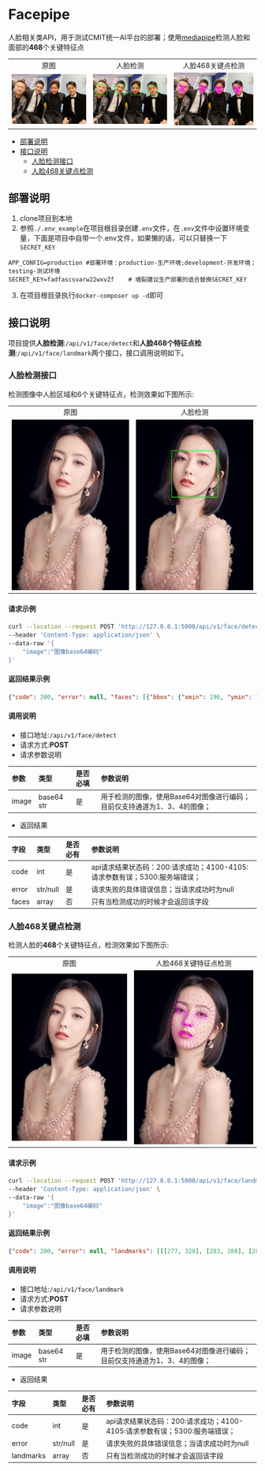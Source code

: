 # Facepipe
人脸相关类API，用于测试CMIT统一AI平台的部署；使用[mediapipe](https://github.com/google/mediapipe)检测人脸和面部的**468**个关键特征点

<table>
  <tr>
     <td align="center">原图</td>
     <td align="center">人脸检测</td>
     <td align="center">人脸468关键点检测</td>
  </tr>
  <tr>
    <td><img src="./docs/faces.jpeg" width=100%></td>
    <td><img src="./docs/face_detect.jpg" width=100%></td>
    <td><img src="./docs/face_landmarks.jpg" width=100%></td>
  </tr>
</table>

- [部署说明](#部署说明)
- [接口说明](#接口说明)
    - [人脸检测接口](#人脸检测接口)
    - [人脸468关键点检测](#人脸468关键点检测)


## 部署说明
1. clone项目到本地
2. 参照`./.env_example`在项目根目录创建`.env`文件，在`.env`文件中设置环境变量，下面是项目中自带一个.env文件，如果懒的话，可以只替换一下`SECRET_KEY`

```
APP_CONFIG=production #部署环境：production-生产环境;development-开发环境；testing-测试环境
SECRET_KEY=fadfascsvarw22wxvZf    # 墙裂建议生产部署的适合替换SECRET_KEY
```
3. 在项目根目录执行`docker-composer up -d`即可


## 接口说明
项目提供**人脸检测**:`/api/v1/face/detect`和**人脸468个特征点检测**:`/api/v1/face/landmark`两个接口，接口调用说明如下。
### 人脸检测接口
检测图像中人脸区域和6个关键特征点，检测效果如下图所示:

<table>
  <tr>
     <td align="center">原图</td>
     <td align="center">人脸检测</td>
  </tr>
  <tr>
    <td><img src="./docs/one_face.jpeg" width=100%></td>
    <td><img src="./docs/face_detect_d.jpg" width=100%></td>
  </tr>
</table>

#### 请求示例
```bash
curl --location --request POST 'http://127.0.0.1:5000/api/v1/face/detect' \
--header 'Content-Type: application/json' \
--data-raw '{
    "image":"图像base64编码"
}'
```

#### 返回结果示例
```json
{"code": 200, "error": null, "faces": [{"bbox": {"xmin": 196, "ymin": 171, "width": 258, "height": 258}, "keypoints": [[257, 221], [368, 249], [282, 288], [273, 347], [211, 241], [447, 307]]}]}
```

#### 调用说明

- 接口地址:`/api/v1/face/detect`
- 请求方式:**POST**
- 请求参数说明

参数 | 类型 | 是否必填 | 参数说明
:----- | :----- | :----- | :-----
image | base64 str | 是 | 用于检测的图像，使用Base64对图像进行编码；目前仅支持通道为1、3、4的图像；
- 返回结果

字段 | 类型 | 是否必有 | 参数说明
:----- | :----- | :----- | :-----
code | int | 是 | api请求结果状态码：200:请求成功；4100-4105:请求参数有误；5300:服务端错误；
error | str/null | 是 | 请求失败的具体错误信息；当请求成功时为null
faces | array| 否| 只有当检测成功的时候才会返回该字段

### 人脸468关键点检测
检测人脸的**468**个关键特征点，检测效果如下图所示:

<table>
  <tr>
     <td align="center">原图</td>
     <td align="center">人脸468关键特征点检测</td>
  </tr>
  <tr>
    <td><img src="./docs/one_face.jpeg" width=100%></td>
    <td><img src="./docs/face_landmarks_d.jpg" width=100%></td>
  </tr>
</table>

#### 请求示例
```bash
curl --location --request POST 'http://127.0.0.1:5000/api/v1/face/landmark' \
--header 'Content-Type: application/json' \
--data-raw '{
    "image":"图像base64编码"
}'
```

#### 返回结果示例
```json
{"code": 200, "error": null, "landmarks": [[[277, 328], [283, 288], [284, 303], [286, 253], [285, 276], [290, 263], [303, 232], [240, 218], [311, 201], [315, 185], [329, 135], [276, 334], [276, 340], [276, 343], [275, 350], [273, 355], [271, 362], [270, 369], [271, 378], [283, 295], [278, 294], [227, 173], [264, 234], [254, 233], [246, 230], [236, 221], [273, 232], [259, 199], [269, 203], [249, 198], [242, 202], [228, 227], [237, 383], [238, 214], [212, 220], [222, 218], [246, 276], [267, 325], [267, 338], [257, 327], [250, 332], [261, 338], [255, 339], [237, 349], [276, 286], [276, 275], [232, 186], [271, 253], [261, 283], [262, 278], [219, 271], [281, 263], [254, 176], [241, 178], [237, 153], [291, 194], [277, 209], [233, 337], [207, 325], [267, 291], [274, 296], [243, 340], [249, 341], [239, 170], [261, 289], [269, 180], [270, 171], [274, 131], [238, 161], [272, 151], [229, 181], [228, 178], [267, 332], [259, 333], [252, 335], [269, 294], [246, 341], [247, 344], [250, 340], [270, 286], [259, 340], [263, 340], [269, 341], [259, 375], [259, 365], [261, 358], [264, 352], [266, 347], [255, 344], [253, 345], [250, 347], [247, 351], [246, 317], [209, 270], [284, 298], [253, 343], [250, 343], [275, 301], [264, 297], [274, 299], [260, 257], [242, 262], [260, 283], [252, 139], [252, 152], [252, 167], [242, 358], [291, 178], [294, 155], [298, 130], [239, 226], [217, 234], [279, 230], [233, 204], [279, 246], [265, 279], [208, 240], [219, 242], [229, 249], [247, 250], [262, 248], [273, 245], [293, 233], [203, 263], [227, 201], [279, 293], [269, 263], [216, 221], [282, 240], [260, 285], [235, 214], [267, 272], [207, 297], [281, 226], [274, 266], [211, 352], [213, 365], [202, 266], [205, 336], [220, 197], [235, 392], [281, 297], [260, 270], [216, 219], [247, 224], [255, 227], [244, 345], [202, 286], [249, 411], [229, 391], [221, 380], [321, 161], [267, 418], [264, 228], [272, 227], [277, 227], [223, 198], [274, 218], [267, 213], [258, 211], [250, 210], [244, 212], [220, 195], [242, 221], [282, 311], [255, 312], [266, 289], [271, 310], [308, 217], [219, 368], [226, 379], [247, 404], [209, 348], [279, 223], [282, 249], [266, 411], [237, 401], [200, 291], [260, 345], [257, 348], [254, 352], [251, 358], [249, 366], [252, 340], [248, 338], [246, 336], [238, 326], [210, 294], [286, 239], [289, 218], [284, 219], [255, 339], [208, 321], [296, 217], [242, 374], [294, 252], [289, 243], [298, 243], [272, 264], [267, 401], [269, 389], [254, 384], [228, 351], [251, 292], [234, 364], [229, 287], [239, 302], [220, 304], [249, 394], [267, 271], [221, 357], [229, 370], [224, 336], [203, 306], [215, 335], [201, 314], [230, 316], [276, 256], [267, 284], [263, 287], [270, 276], [283, 205], [269, 194], [256, 190], [245, 190], [238, 195], [230, 216], [206, 242], [230, 233], [238, 238], [251, 241], [263, 241], [274, 239], [281, 236], [213, 246], [264, 291], [278, 257], [271, 284], [276, 291], [272, 287], [266, 296], [277, 292], [279, 296], [284, 227], [288, 230], [289, 232], [240, 213], [237, 206], [303, 256], [387, 250], [293, 297], [446, 218], [353, 253], [364, 257], [375, 258], [391, 255], [345, 248], [373, 222], [361, 221], [384, 226], [391, 233], [399, 265], [308, 402], [392, 248], [439, 269], [414, 259], [345, 299], [289, 330], [285, 342], [301, 338], [309, 346], [294, 346], [301, 350], [321, 370], [291, 290], [295, 279], [412, 224], [332, 266], [317, 296], [321, 292], [381, 308], [299, 266], [386, 202], [401, 211], [436, 193], [336, 203], [350, 223], [330, 361], [406, 374], [308, 301], [299, 302], [317, 358], [313, 356], [410, 205], [317, 303], [365, 199], [368, 190], [391, 153], [423, 199], [378, 171], [421, 221], [433, 220], [287, 337], [297, 343], [305, 348], [305, 303], [315, 357], [310, 359], [312, 355], [304, 294], [300, 350], [293, 347], [285, 345], [285, 381], [283, 371], [284, 364], [284, 357], [284, 352], [301, 355], [303, 357], [304, 361], [306, 366], [322, 336], [434, 322], [306, 356], [308, 357], [295, 306], [312, 309], [297, 304], [342, 276], [358, 288], [322, 298], [418, 171], [405, 182], [392, 194], [311, 376], [342, 188], [351, 165], [362, 142], [385, 258], [409, 276], [339, 243], [404, 241], [325, 256], [312, 289], [421, 287], [398, 282], [382, 283], [361, 276], [346, 267], [336, 259], [313, 237], [412, 311], [414, 241], [288, 295], [326, 276], [448, 272], [328, 250], [324, 300], [396, 249], [315, 283], [423, 348], [340, 239], [307, 274], [365, 392], [366, 405], [428, 318], [385, 381], [437, 244], [309, 413], [287, 298], [334, 287], [425, 264], [375, 251], [365, 250], [313, 362], [404, 333], [288, 422], [326, 418], [344, 414], [356, 247], [348, 244], [343, 241], [424, 241], [351, 234], [360, 233], [370, 234], [379, 238], [385, 242], [450, 243], [382, 251], [313, 326], [309, 298], [295, 316], [345, 402], [328, 408], [288, 415], [386, 393], [343, 236], [315, 256], [307, 421], [418, 342], [294, 354], [294, 357], [295, 363], [296, 370], [299, 380], [308, 354], [311, 353], [315, 352], [328, 348], [384, 335], [319, 246], [333, 227], [339, 231], [306, 352], [379, 362], [322, 222], [305, 391], [307, 247], [317, 275], [286, 393], [332, 377], [331, 311], [320, 386], [359, 317], [339, 325], [364, 338], [288, 405], [322, 283], [342, 388], [325, 396], [343, 365], [396, 352], [360, 371], [405, 363], [343, 343], [320, 266], [307, 293], [313, 299], [304, 283], [344, 217], [362, 213], [378, 215], [391, 220], [400, 229], [404, 254], [435, 294], [391, 268], [378, 269], [363, 265], [350, 259], [340, 253], [333, 247], [442, 297], [312, 303], [311, 264], [299, 290], [293, 295], [299, 293], [309, 306], [291, 295], [290, 299], [336, 238], [329, 239], [324, 239], [388, 245], [397, 240]]]}
```

#### 调用说明

- 接口地址:`/api/v1/face/landmark`
- 请求方式:**POST**
- 请求参数说明

参数 | 类型 | 是否必填 | 参数说明
:----- | :----- | :----- | :-----
image | base64 str | 是 | 用于检测的图像，使用Base64对图像进行编码；目前仅支持通道为1、3、4的图像；

- 返回结果

字段 | 类型 | 是否必有 | 参数说明
:----- | :----- | :----- | :-----
code | int | 是 | api请求结果状态码：200:请求成功；4100-4105:请求参数有误；5300:服务端错误；
error | str/null | 是 | 请求失败的具体错误信息；当请求成功时为null
landmarks | array| 否| 只有当检测成功的时候才会返回该字段

